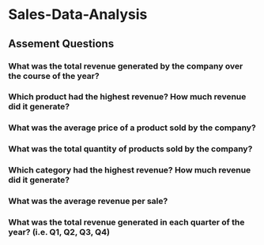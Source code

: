 # Sales-Data-Analysis
## Assement Questions
### What was the total revenue generated by the company over the course of the year?
### Which product had the highest revenue? How much revenue did it generate?
### What was the average price of a product sold by the company?
### What was the total quantity of products sold by the company?
### Which category had the highest revenue? How much revenue did it generate?
### What was the average revenue per sale?
### What was the total revenue generated in each quarter of the year? (i.e. Q1, Q2, Q3, Q4)
